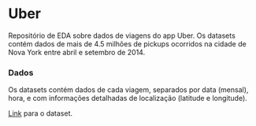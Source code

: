 # Uber

Repositório de EDA sobre dados de viagens do app Uber. Os datasets contém dados de mais de 4.5 milhões de pickups ocorridos na cidade de Nova York entre abril e setembro de 2014.

### Dados
Os datasets contém dados de cada viagem, separados por data (mensal), hora, e com informações detalhadas de localização (latitude e longitude).

[Link](https://www.kaggle.com/fivethirtyeight/uber-pickups-in-new-york-city) para o dataset.
